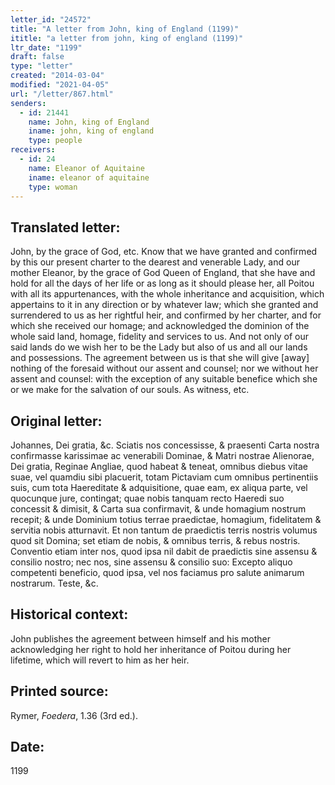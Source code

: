 ```yaml
---
letter_id: "24572"
title: "A letter from John, king of England (1199)"
ititle: "a letter from john, king of england (1199)"
ltr_date: "1199"
draft: false
type: "letter"
created: "2014-03-04"
modified: "2021-04-05"
url: "/letter/867.html"
senders:
  - id: 21441
    name: John, king of England
    iname: john, king of england
    type: people
receivers:
  - id: 24
    name: Eleanor of Aquitaine
    iname: eleanor of aquitaine
    type: woman
---
```

<h2> Translated letter:</h2>John, by the grace of God, etc.  Know that we have granted and confirmed by this our present charter to the dearest and venerable Lady, and our mother Eleanor, by the grace of God Queen of England, that she have and hold for all the days of her life or as long as it should please her, all Poitou with all its appurtenances, with the whole inheritance and acquisition, which appertains to it in any direction or by whatever law; which she granted and surrendered to us as her rightful heir, and confirmed by her charter, and for which she received our homage; and acknowledged the dominion of the whole said land, homage, fidelity and services to us.
And not only of our said lands do we wish her to be the Lady but also of us and all our lands and possessions.
The agreement between us is that she will give [away] nothing of the foresaid without our assent and counsel; nor we without her assent and counsel:  with the exception of any suitable benefice which she or we make for the salvation of our souls.
As witness, etc.
<h2 class="mt-4"> Original letter:</h2>Johannes, Dei gratia, &c.  Sciatis nos concessisse, & praesenti Carta nostra confirmasse karissimae ac venerabili Dominae, & Matri nostrae Alienorae, Dei gratia, Reginae Angliae, quod habeat & teneat, omnibus diebus vitae suae, vel quamdiu sibi placuerit, totam Pictaviam cum omnibus pertinentiis suis, cum tota Haereditate & adquisitione, quae eam, ex aliqua parte, vel quocunque jure, contingat; quae nobis tanquam recto Haeredi suo concessit & dimisit, & Carta sua confirmavit, & unde homagium nostrum recepit; & unde Dominium totius terrae praedictae, homagium, fidelitatem & servitia nobis atturnavit.
Et non tantum de praedictis terris nostris volumus quod sit Domina; set etiam de nobis, & omnibus terris, & rebus nostris.
Conventio etiam inter nos, quod ipsa nil dabit de praedictis sine assensu & consilio nostro; nec nos, sine assensu & consilio suo:  Excepto aliquo competenti beneficio, quod ipsa, vel nos faciamus pro salute animarum nostrarum.
Teste, &c.
<h2 class="mt-4"> Historical context:</h2>John publishes the agreement between himself and his mother acknowledging her right to hold her inheritance of Poitou during her lifetime, which will revert to him as her heir.
<h2 class="mt-4"> Printed source:</h2><p>Rymer, <em>Foedera</em>, 1.36 (3rd ed.).</p><h2 class="mt-4"> Date:</h2>1199